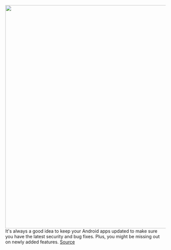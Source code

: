 <img src='https://cdn.vox-cdn.com/thumbor/tJj_yokg9NR8AHS5mT52mv91O4o=/0x0:2040x1360/1200x800/filters:focal(857x517:1183x843)/cdn.vox-cdn.com/uploads/chorus_image/image/70908679/wjoel_180413_1777_android_002.0.jpg' width='700px' /><br/>
It's always a good idea to keep your Android apps updated to make sure you have the latest security and bug fixes. Plus, you might be missing out on newly added features.
<a href='https://www.theverge.com/23139417/android-apps-update-how-to'> Source <a/>